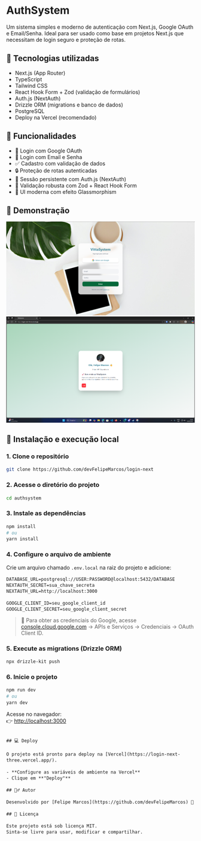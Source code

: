 # AuthSystem

Um sistema simples e moderno de autenticação com Next.js, Google OAuth e Email/Senha. Ideal para ser usado como base em projetos Next.js que necessitam de login seguro e proteção de rotas.

## 🚀 Tecnologias utilizadas

- Next.js (App Router)
- TypeScript
- Tailwind CSS
- React Hook Form + Zod (validação de formulários)
- Auth.js (NextAuth)
- Drizzle ORM (migrations e banco de dados)
- PostgreSQL
- Deploy na Vercel (recomendado)

## 🎯 Funcionalidades

- 🔐 Login com Google OAuth
- 🔑 Login com Email e Senha
- ✅ Cadastro com validação de dados
- 🔒 Proteção de rotas autenticadas
- 🔄 Sessão persistente com Auth.js (NextAuth)
- 🧠 Validação robusta com Zod + React Hook Form
- 💎 UI moderna com efeito Glassmorphism

## 📸 Demonstração

![Tela de Login](./public/demo-login.png)
![Tela de Dashboard](./public/demo-dashboard.png)

## 🔧 Instalação e execução local

### 1. Clone o repositório

```bash
git clone https://github.com/devFelipeMarcos/login-next
```

### 2. Acesse o diretório do projeto

```bash
cd authsystem
```

### 3. Instale as dependências

```bash
npm install
# ou
yarn install
```

### 4. Configure o arquivo de ambiente

Crie um arquivo chamado `.env.local` na raiz do projeto e adicione:

```env
DATABASE_URL=postgresql://USER:PASSWORD@localhost:5432/DATABASE
NEXTAUTH_SECRET=sua_chave_secreta
NEXTAUTH_URL=http://localhost:3000

GOOGLE_CLIENT_ID=seu_google_client_id
GOOGLE_CLIENT_SECRET=seu_google_client_secret
```

> 🔑 Para obter as credenciais do Google, acesse [console.cloud.google.com](https://console.cloud.google.com/) → APIs e Serviços → Credenciais → OAuth Client ID.

### 5. Execute as migrations (Drizzle ORM)

```bash
npx drizzle-kit push
```

### 6. Inicie o projeto

```bash
npm run dev
# ou
yarn dev
```

Acesse no navegador:  
👉 [http://localhost:3000](http://localhost:3000)

```

## 💻 Deploy

O projeto está pronto para deploy na [Vercel](https://login-next-three.vercel.app/).

- **Configure as variáveis de ambiente na Vercel**
- Clique em **"Deploy"**

## 🙋‍♂️ Autor

Desenvolvido por [Felipe Marcos](https://github.com/devFelipeMarcos) 🚀

## 📝 Licença

Este projeto está sob licença MIT.
Sinta-se livre para usar, modificar e compartilhar.
```
